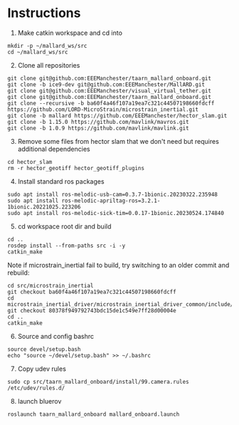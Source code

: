 # Instructions

1. Make catkin workspace and cd into
```
mkdir -p ~/mallard_ws/src
cd ~/mallard_ws/src
```

2. Clone all repositories
```
git clone git@github.com:EEEManchester/taarn_mallard_onboard.git
git clone -b ice9-dev git@github.com:EEEManchester/MallARD.git
git clone git@github.com:EEEManchester/visual_virtual_tether.git
git clone git@github.com:EEEManchester/taarn_mallard_onboard.git
git clone --recursive -b ba60f4a46f107a19ea7c321c44507198660fdcff https://github.com/LORD-MicroStrain/microstrain_inertial.git
git clone -b mallard https://github.com/EEEManchester/hector_slam.git
git clone -b 1.15.0 https://github.com/mavlink/mavros.git
git clone -b 1.0.9 https://github.com/mavlink/mavlink.git
```

3. Remove some files from hector slam that we don't need but requires additional dependencies
```
cd hector_slam
rm -r hector_geotiff hector_geotiff_plugins
```

4. Install standard ros packages
```
sudo apt install ros-melodic-usb-cam=0.3.7-1bionic.20230322.235948
sudo apt install ros-melodic-apriltag-ros=3.2.1-1bionic.20221025.223206
sudo apt install ros-melodic-sick-tim=0.0.17-1bionic.20230524.174840
```

5. cd workspace root dir and build
```
cd ..
rosdep install --from-paths src -i -y
catkin_make
```

Note if microstrain_inertial fail to build, try switching to an older commit and rebuild:
```
cd src/microstrain_inertial
git checkout ba60f4a46f107a19ea7c321c44507198660fdcff
cd microstrain_inertial_driver/microstrain_inertial_driver_common/include/microstrain_inertial_driver_common
git checkout 80378f949792743bdc15de1c549e7ff28d00004e
cd ..
catkin_make
```

6. Source and config bashrc
```
source devel/setup.bash
echo "source ~/devel/setup.bash" >> ~/.bashrc
```

7. Copy udev rules
```
sudo cp src/taarn_mallard_onboard/install/99.camera.rules /etc/udev/rules.d/
```

8. launch bluerov
```
roslaunch taarn_mallard_onboard mallard_onboard.launch
```
